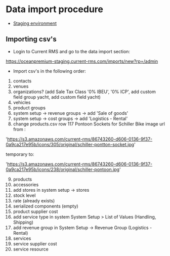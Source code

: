 # Data import procedure

- [Staging environment](https://oceanpremium-staging.current-rms.com/)

## Importing csv's

- Login to Current RMS and go to the data import section:

https://oceanpremium-staging.current-rms.com/imports/new?rp=/admin

- Import csv's in the following order:

1. contacts
2. venues
3. organizations? (add Sale Tax Class '0% IBEU', '0% ICP', add custom field group yacht, add custom field yacht)
4. vehicles
5. product groups
6. system setup -> revenue groups -> add 'Sale of goods'
7. system setup -> cost groups -> add 'Logistics - Rental'
8. change products.csv row 117 Pontoon Sockets for Schiller Bike image url from :

  'https://s3.amazonaws.com/current-rms/86743260-d606-0136-9f37-0a9ca217e95b/icons/305/original/schiller-pontton-socket.jpg'

temporary to:

  'https://s3.amazonaws.com/current-rms/86743260-d606-0136-9f37-0a9ca217e95b/icons/238/original/schiller-pontoon.jpg'

9. products
10. accessories
11. add stores in system setup -> stores
12. stock level
13. rate (already exists)
14. serialized components (empty)
15. product supplier cost
16. add service type in system System Setup > List of Values (Handling, Shipping)
17. add revenue group in System Setup -> Revenue Group (Logistics - Rental)
18. services
19. service supplier cost 
20. service resource